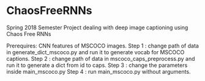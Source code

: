 # ChaosFreeRNNs
Spring 2018 Semester Project dealing with deep image captioning using Chaos Free RNNs

Prerequires: CNN features of MSCOCO images.
Step 1 : change path of data in generate_dict_mscoco.py and run it to generate vocab for MSCOCO captions.
Step 2 : change path of data in mscoco_caps_preprocess.py and run it to generate a dict from id to caps.
Step 3 : change the parameters inside main_mscoco.py
Step 4 : run main_mscoco.py without arguments.
